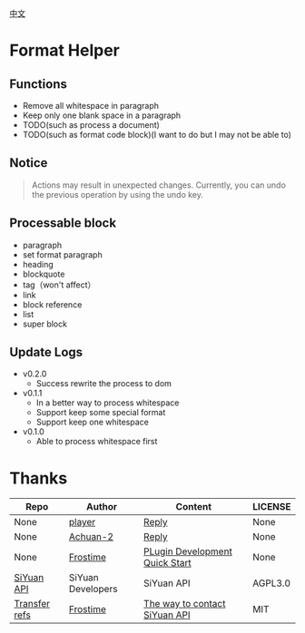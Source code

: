 [中文](https://github.com/emptylight370/sy-format-helper/blob/main/README_zh_CN.md)

# Format Helper

## Functions

- Remove all whitespace in paragraph
- Keep only one blank space in a paragraph
- TODO(such as process a document)
- TODO(such as format code block)(I want to do but I may not be able to)

## Notice

> Actions may result in unexpected changes. Currently, you can undo the previous operation by using the undo key.

## Processable block

- paragraph
- set format paragraph
- heading
- blockquote
- tag（won't affect）
- link
- block reference
- list
- super block

## Update Logs

- v0.2.0
  - Success rewrite the process to dom
- v0.1.1
  - In a better way to process whitespace
  - Support keep some special format
  - Support keep one whitespace
- v0.1.0
  - Able to process whitespace first

# Thanks

| Repo | Author | Content | LICENSE |
| --- | --- | --- | --- |
| None | [player](https://ld246.com/member/player) | [Reply](https://ld246.com/article/1734443320794/comment/1734444819260#comments) | None |
| None | [Achuan-2](https://ld246.com/member/Achuan-2) | [Reply](https://ld246.com/article/1734443320794/comment/1734451724612?r=EmptyLight#comments) | None |
| None | [Frostime](https://ld246.com/member/Frostime) | [PLugin Development Quick Start](https://ld246.com/article/1723732790981) | None |
| [SiYuan API](https://github.com/siyuan-note/siyuan/blob/master/API_zh_CN.md) | SiYuan Developers | SiYuan API | AGPL3.0 |
| [Transfer refs](https://github.com/frostime/sy-transfer-refs) | [Frostime](https://github.com/frostime) | [The way to contact SiYuan API](https://github.com/frostime/sy-transfer-refs/blob/main/src/api.ts) | MIT |